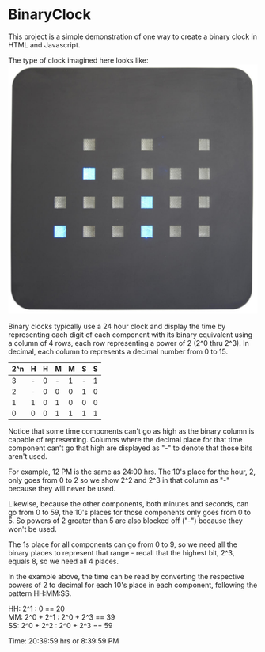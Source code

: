 # BinaryClock

This project is a simple demonstration of one way to create a binary clock in HTML and Javascript.

The type of clock imagined here looks like:\
![Binary Clock example](/binaerewanduhr.jpg)

Binary clocks typically use a 24 hour clock and display the time by representing each digit of each component with its binary equivalent using a column of 4 rows, each row representing a power of 2 (2^0 thru 2^3). In decimal, each column to represents a decimal number from 0 to 15.

| 2^n | H | H | M | M | S | S |
|:--|:--|:--|:--|:--|:--|:--|
| 3 | - | 0 | - | 1 | - | 1 |
| 2 | - | 0 | 0 | 0 | 1 | 0 |
| 1 | 1 | 0 | 1 | 0 | 0 | 0 |
| 0 | 0 | 0 | 1 | 1 | 1 | 1 |

Notice that some time components can't go as high as the binary column is capable of representing. Columns where the decimal place for that time component can't go that high are displayed as "-" to denote that those bits aren't used.

For example, 12 PM is the same as 24:00 hrs.  The 10's place for the hour, 2, only goes from 0 to 2 so we show 2^2 and 2^3 in that column as "-" because they will never be used.  

Likewise, because the other components, both minutes and seconds, can go from 0 to 59, the 10's places for those components only goes from 0 to 5. So powers of 2 greater than 5 are also blocked off ("-") because they won't be used. 

The 1s place for all components can go from 0 to 9, so we need all the binary places to represent that range - recall that the highest bit, 2^3, equals 8, so we need all 4 places.

In the example above, the time can be read by converting the respective powers of 2 to decimal for each 10's place in each component, following the pattern HH:MM:SS.

HH: 2^1 : 0 == 20\
MM: 2^0 + 2^1 : 2^0 + 2^3 == 39\
SS: 2^0 + 2^2 : 2^0 + 2^3 == 59

Time: 20:39:59 hrs or 8:39:59 PM


